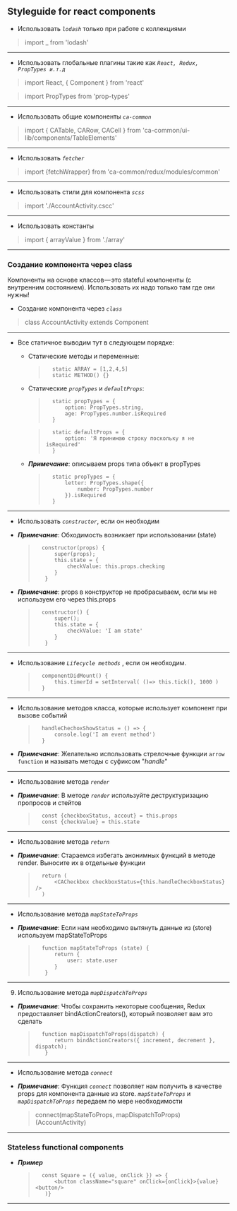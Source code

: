 
## Styleguide for react components

- Использовать *`lodash`* только при работе c коллекциями

> import _ from 'lodash'

------------
- Использовать глобальные плагины такие как *`React, Redux, PropTypes и.т.д`*

> import React, { Component } from 'react'

> import PropTypes from 'prop-types'

------------
- Использовать общие компоненты *`ca-common`*

> import { CATable, CARow, CACell } from 'ca-common/ui-lib/components/TableElements'

------------
- Использовать *`fetcher`*

> import {fetchWrapper} from 'ca-common/redux/modules/common'

------------
- Использовать стили для компонента *`scss`*

> import './AccountActivity.cscc'

------------
- Использовать константы

> import { arrayValue } from './array'

------------
### Создание компонента через class

Компоненты на основе классов — это stateful компоненты (с внутренним состоянием). 
Использовать их надо только там где они нужны!

- Создание компонента через *`class`*

> class AccountActivity extends Component

------------
- Все статичное выводим тут в следующем порядке:

	- Статические методы и переменные:

		> 		static ARRAY = [1,2,4,5]
		> 		static METHOD() {}

	- Статические *`propTypes`* и *`defaultProps`*:

        > 		static propTypes = {
        > 			option: PropTypes.string,
        > 			age: PropTypes.number.isRequired
        > 		}

        > 		static defaultProps = {
        > 			option: 'Я принимаю строку поскольку я не isRequired'
        > 		}

	* ***Примечание***: описываем props типа объект в propTypes

        > 		static propTypes = {
        > 			letter: PropTypes.shape({
        > 				number: PropTypes.number
        > 			}).isRequired
        > 		}

------------
- Использовать *`constructor`*, если он необходим

* ***Примечание***: Обходимость возникает при использовании (state)
	> 		constructor(props) {
	> 			super(props);
	> 			this.state = {
	> 				checkValue: this.props.checking
	> 			}
	>		 }

* ***Примечание***: props в конструктор не пробрасываем, если мы не используем его через this.props

	> 		constructor() {
	> 			super();
	> 			this.state = {
	> 				checkValue: 'I am state'
	> 			}
	>		 }

------------
- Использование *`Lifecycle methods`* , если он необходим.

	> 		componentDidMount() {
	> 			this.timerId = setInterval( ()=> this.tick(), 1000 )
	> 		}

------------
- Использование методов класса, которые использует компонент при вызове событий

	> 		handleChechoxShowStatus = () => {
	> 			console.log('I am event method')
	> 		}

* ***Примечание***: Желательно использовать стрелочные функции `arrow function` и называть методы с суфиксом "*handle*"

------------
-  Использование метода *`render`*

* ***Примечание***: В методе *`render`* используйте деструктуризацию пропросов и стейтов

	>		const {checkboxStatus, accout} = this.props
	> 		const {checkValue} = this.state

------------
- Использование метода *`return`*

* ***Примечание***: Стараемся избегать анонимных функций в методе render. Выносите их в отдельные функции

	> 		return (
	> 			<CACheckbox checkboxStatus={this.handleCheckboxStatus} />
	> 		)

------------
- Использование метода *`mapStateToProps`*

* ***Примечание***: Если нам необходимо вытянуть данные из (store) используем mapStateToProps

	> 		function mapStateToProps (state) {
	>			return {
	> 				user: state.user
	>			}
	>		 }

------------
9. Использование метода *`mapDispatchToProps`*

* ***Примечание***: Чтобы сохранить некоторые сообщения, Redux предоставляет bindActionCreators(), который позволяет вам это сделать

	> 		function mapDispatchToProps(dispatch) {
	> 			return bindActionCreators({ increment, decrement }, dispatch);
	>		 }

------------
- Использование метода *`connect`*

* ***Примечание***: Функция *`connect`* позволяет нам получить в качестве props для компонента данные из store. *`mapStateToProps`* и *`mapDispatchToProps`* передаем по мере необходимости

	> connect(mapStateToProps, mapDispatchToProps)(AccountActivity)

------------

### Stateless functional components

* ***Пример***

	> 		const Square = ({ value, onClick }) => { 
	> 			<button className="square" onClick={onClick}>{value}<button/>
	>		 )}

------------
